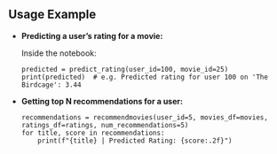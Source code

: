 ## Usage Example

- **Predicting a user’s rating for a movie:**

    Inside the notebook:

    ```
    predicted = predict_rating(user_id=100, movie_id=25)
    print(predicted)  # e.g. Predicted rating for user 100 on 'The Birdcage': 3.44
    ```

- **Getting top N recommendations for a user:**

    ```
    recommendations = recommendmovies(user_id=5, movies_df=movies, ratings_df=ratings, num_recommendations=5)
    for title, score in recommendations:
        print(f"{title} | Predicted Rating: {score:.2f}")
    ```
